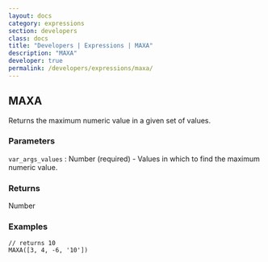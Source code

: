 ```yaml
---
layout: docs
category: expressions
section: developers
class: docs
title: "Developers | Expressions | MAXA"
description: "MAXA"
developer: true
permalink: /developers/expressions/maxa/
---
```


## MAXA

Returns the maximum numeric value in a given set of values.

### Parameters
`var_args_values` : Number (required) - Values in which to find the maximum numeric value.

### Returns
Number

### Examples
```
// returns 10
MAXA([3, 4, -6, '10'])
```
